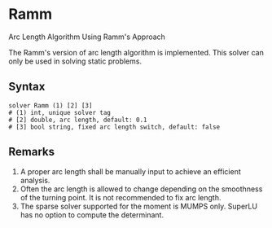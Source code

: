 # Ramm

Arc Length Algorithm Using Ramm's Approach

The Ramm's version of arc length algorithm is implemented. This solver can only be used in solving static problems.

## Syntax

```
solver Ramm (1) [2] [3]
# (1) int, unique solver tag
# [2] double, arc length, default: 0.1
# [3] bool string, fixed arc length switch, default: false
```

## Remarks

1. A proper arc length shall be manually input to achieve an efficient analysis.
2. Often the arc length is allowed to change depending on the smoothness of the turning point. It is not recommended to fix arc length.
3. The sparse solver supported for the moment is MUMPS only. SuperLU has no option to compute the determinant.
